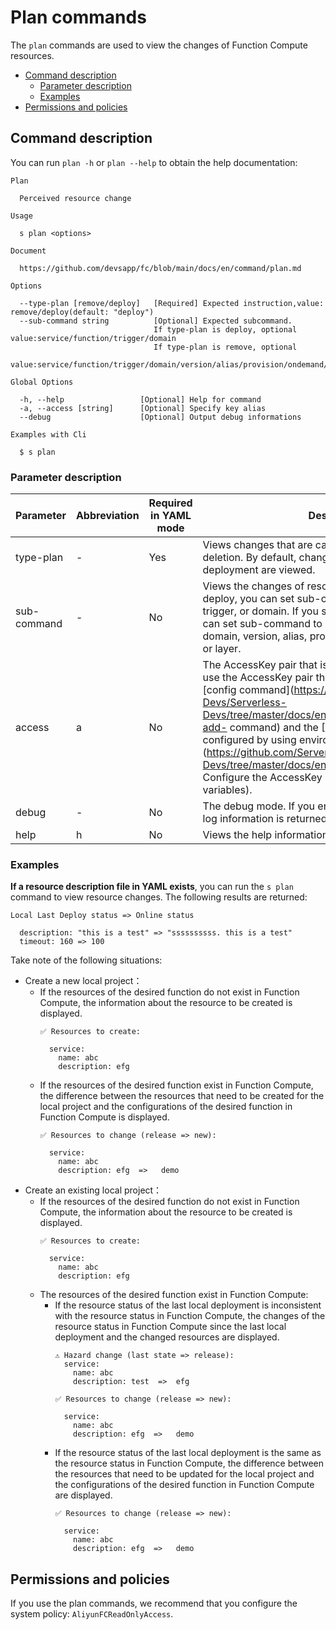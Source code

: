 # Plan commands

The `plan` commands are used to view the changes of Function Compute resources. 

- [Command description](#Command-description)
  - [Parameter description](#Parameter-description)
  - [Examples](#Examples)
- [Permissions and policies](#Permissions-and-policies)

## Command description

You can run `plan -h` or `plan --help` to obtain the help documentation:

```shell script
Plan

  Perceived resource change

Usage

  s plan <options>  
                            
Document
  
  https://github.com/devsapp/fc/blob/main/docs/en/command/plan.md    

Options

  --type-plan [remove/deploy]   [Required] Expected instruction,value: remove/deploy(default: "deploy")               
  --sub-command string          [Optional] Expected subcommand.                                                       
                                If type-plan is deploy, optional value:service/function/trigger/domain                
                                If type-plan is remove, optional                                                      
                                value:service/function/trigger/domain/version/alias/provision/ondemand/onDemand/layer

Global Options

  -h, --help                 [Optional] Help for command    
  -a, --access [string]      [Optional] Specify key alias             
  --debug                    [Optional] Output debug informations        

Examples with Cli

  $ s plan              
```

### Parameter description
 
| Parameter | Abbreviation | Required in YAML mode | Description | 
| ---------- | -------- | -------------- | ------------------------------------------------------------ | 
| type-plan | - | Yes | Views changes that are caused by deployment or deletion. By default, changes that are caused by deployment are viewed. | 
| sub-command | - | No | Views the changes of resources. If you set type-plan to deploy, you can set sub-command to service, function, trigger, or domain. If you set type-plan to remove, you can set sub-command to service, function, trigger, domain, version, alias, provision, ondemand, onDemand, or layer. | 
| access | a | No | The AccessKey pair that is used in the request. You can use the AccessKey pair that is configured by running the [config command](https://github.com/Serverless-Devs/Serverless-Devs/tree/master/docs/en/command/config.md#config-add- command) and the [AccessKey pair that is configured by using environment variables](https://github.com/Serverless-Devs/Serverless-Devs/tree/master/docs/en/command/config.md# Configure the AccessKey pair by using environment variables). | 
| debug | - | No | The debug mode. If you enable the `debug` mode, more log information is returned. | 
| help | h | No | Views the help information. | 
 
### Examples

**If a resource description file in YAML exists**, you can run the `s plan` command to view resource changes. The following results are returned: 

```text
Local Last Deploy status => Online status

  description: "this is a test" => "ssssssssss. this is a test"
  timeout: 160 => 100
```

Take note of the following situations:

- Create a new local project：
    - If the resources of the desired function do not exist in Function Compute, the information about the resource to be created is displayed.
      ```shell script
      ✅ Resources to create:
      
        service:
          name: abc
          description: efg
      ```
    - If the resources of the desired function exist in Function Compute, the difference between the resources that need to be created for the local project and the configurations of the desired function in Function Compute is displayed. 
      ```shell script
      ✅ Resources to change (release => new):
        
        service:
          name: abc
          description: efg  =>   demo
      ```
- Create an existing local project：
    - If the resources of the desired function do not exist in Function Compute, the information about the resource to be created is displayed.
      ```shell script
      ✅ Resources to create:
      
        service:
          name: abc
          description: efg
      ```
    - The resources of the desired function exist in Function Compute:
        - If the resource status of the last local deployment is inconsistent with the resource status in Function Compute, the changes of the resource status in Function Compute since the last local deployment and the changed resources are displayed. 
          ```shell script
          ⚠️ Hazard change (last state => release):
            service:
              name: abc
              description: test  =>  efg
          
          ✅ Resources to change (release => new):
            
            service:
              name: abc
              description: efg  =>   demo
          ```
        - If the resource status of the last local deployment is the same as the resource status in Function Compute, the difference between the resources that need to be updated for the local project and the configurations of the desired function in Function Compute are displayed.
          ```shell script
          ✅ Resources to change (release => new):
            
            service:
              name: abc
              description: efg  =>   demo
          ```

## Permissions and policies

If you use the plan commands, we recommend that you configure the system policy: `AliyunFCReadOnlyAccess`.
